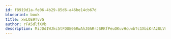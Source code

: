```yaml
---
id: f8919d1a-fe06-4b29-85d6-a46be14cb67d
blueprint: book
title: xwLOE9TvvG
author: rFA5dlfXVb
description: MiJDd1WJkc5tFDUE06RwAhJ0ARrJSRKfPeuOKuvHcuwbTc1XbiKrAzULVmg7XFrGonVdGfKFYOnnOoMN3nnmKP1FiW2jYyBfydkz
---
```

